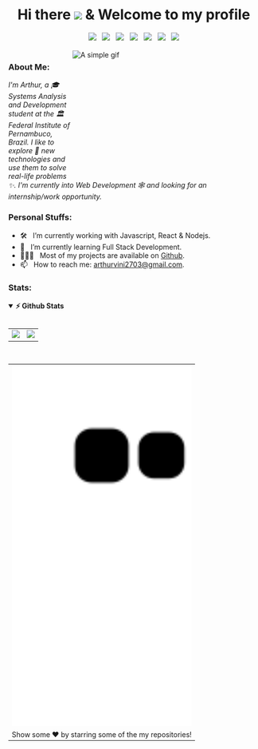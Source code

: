 <div align='center'>
  <h1>Hi there <img src="https://raw.githubusercontent.com/iampavangandhi/iampavangandhi/master/gifs/Hi.gif" width="35"> & Welcome to my profile</h1>
  
  <!-- Languages & Tools-->
  <div>
    <img height='25px' src="https://img.shields.io/badge/HTML-242938?logo=html5&labelColor=81A9FE&logoColor=FFF">
    &nbsp;
    <img height='25px' src="https://img.shields.io/badge/CSS-242938?logo=css3&labelColor=81A9FE&logoColor=FFF">
    &nbsp;
    <img height='25px' src="https://img.shields.io/badge/JavaScript-242938?logo=javascript&labelColor=81A9FE&logoColor=FFF">
    &nbsp;
    <img height='25px' src="https://img.shields.io/badge/React-242938?logo=react&labelColor=81A9FE&logoColor=FFF">
    &nbsp;
    <img height='25px' src="https://img.shields.io/badge/AWS-242938?logo=amazon&labelColor=81A9FE&logoColor=FFF">
    &nbsp;
    <img height='25px' src="https://img.shields.io/badge/Python-242938?logo=python&labelColor=81A9FE&logoColor=FFF">
    &nbsp;
    <img height='25px' src="https://img.shields.io/badge/MariaDB-242938?logo=mariadb&labelColor=81A9FE&logoColor=FFF">
  </div>
</div>
<br>

<!-- GIF -->
<img align="right" height="250" width="375" alt="A simple gif" src="https://media4.giphy.com/media/qgQUggAC3Pfv687qPC/giphy.gif" />

### About Me:

*I'm Arthur, a 🎓 Systems Analysis and Development student at the 🏛 Federal Institute of Pernambuco, Brazil. I like to explore 🧭 new technologies and use them to solve real-life problems ✨. I'm currently into Web Development 🕸️ and looking for an internship/work opportunity.*

### Personal Stuffs:

- 🛠️ &nbsp; I’m currently working with Javascript, React & Nodejs.
- 🚀 &nbsp; I’m currently learning Full Stack Development.
- 👨🏻‍💻 &nbsp; Most of my projects are available on [Github](https://github.com/ArthurVBS?tab=repositories).
- 📫 &nbsp; How to reach me: arthurvini2703@gmail.com.

### Stats:

<!-- GitHub Stats -->
<details open>	
  <summary><b>⚡ Github Stats</b></summary>
  <br>
  <table>
    <tr>
      <td width='50%' align='center'><img height='200px' src="https://github-readme-stats.vercel.app/api?username=ArthurVBS&hide_border=true&show_icons=true&count_private=true&theme=blueberry"></td>
      <td width='50%' align='center'><img height='200px' src="https://github-readme-stats.vercel.app/api/top-langs/?username=ArthurVBS&hide_border=true&layout=compact&theme=blueberry"></td>
    </tr>
  </table>
</details>

<br>

<table align='center'>
  <!-- Snake Animation -->
  <tr>
    <td><img width='100%' src='https://github.com/ArthurVBS/ArthurVBS/blob/output/github-contribution-grid-snake.svg'></td>
  </tr>
  <!-- Bye Bye -->
  <tr>
    <td align='center' colspan='2'>Show some ❤️ by starring some of the my repositories!</td>
  </tr>
</table>
